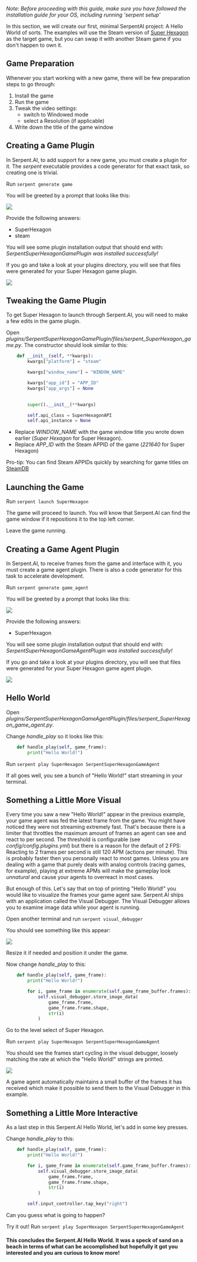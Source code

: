 _Note: Before proceeding with this guide, make sure you have followed the installation guide for your OS, including running 'serpent setup'_

In this section, we will create our first, minimal SerpentAI project: A Hello World of sorts. The examples will use the Steam version of [Super Hexagon](http://store.steampowered.com/app/221640/Super_Hexagon/) as the target game, but you can swap it with another Steam game if you don't happen to own it.

## Game Preparation

Whenever you start working with a new game, there will be few preparation steps to go through:

1. Install the game
2. Run the game
3. Tweak the video settings:
    * switch to Windowed mode
    * select a Resolution (if applicable)
4. Write down the title of the game window

## Creating a Game Plugin

In Serpent.AI, to add support for a new game, you must create a plugin for it. The _serpent_ executable provides a code generator for that exact task, so creating one is trivial.

Run `serpent generate game`

You will be greeted by a prompt that looks like this:

![](https://s3.ca-central-1.amazonaws.com/serpent-ai-assets/wiki/hello1.png)

Provide the following answers:

* SuperHexagon
* steam

You will see some plugin installation output that should end with: _SerpentSuperHexagonGamePlugin was installed successfully!_

If you go and take a look at your plugins directory, you will see that files were generated for your Super Hexagon game plugin.

![](https://s3.ca-central-1.amazonaws.com/serpent-ai-assets/wiki/hello2.png)

## Tweaking the Game Plugin

To get Super Hexagon to launch through Serpent.AI, you will need to make a few edits in the game plugin.

Open _plugins/SerpentSuperHexagonGamePlugin/files/serpent_SuperHexagon_game.py_. The constructor should look similar to this:

```python
    def __init__(self, **kwargs):
        kwargs["platform"] = "steam"

        kwargs["window_name"] = "WINDOW_NAME"

        kwargs["app_id"] = "APP_ID"
        kwargs["app_args"] = None
        

        super().__init__(**kwargs)

        self.api_class = SuperHexagonAPI
        self.api_instance = None
```

* Replace _WINDOW\_NAME_ with the game window title you wrote down earlier (_Super Hexagon_ for Super Hexagon).
* Replace _APP\_ID_ with the Steam APPID of the game (_221640_ for Super Hexagon)

Pro-tip: You can find Steam APPIDs quickly by searching for game titles on [SteamDB](https://steamdb.info/search/?a=app)

## Launching the Game

Run `serpent launch SuperHexagon`

The game will proceed to launch. You will know that Serpent.AI can find the game window if it repositions it to the top left corner.

Leave the game running.

## Creating a Game Agent Plugin

In Serpent.AI, to receive frames from the game and interface with it, you must create a game agent plugin. There is also a code generator for this task to accelerate development.

Run `serpent generate game_agent`

You will be greeted by a prompt that looks like this:

![](https://s3.ca-central-1.amazonaws.com/serpent-ai-assets/wiki/hello3.png)

Provide the following answers:

* SuperHexagon

You will see some plugin installation output that should end with: _SerpentSuperHexagonGameAgentPlugin was installed successfully!_

If you go and take a look at your plugins directory, you will see that files were generated for your Super Hexagon game agent plugin.

![](https://s3.ca-central-1.amazonaws.com/serpent-ai-assets/wiki/hello4.png)

## Hello World

Open _plugins/SerpentSuperHexagonGameAgentPlugin/files/serpent_SuperHexagon_game_agent.py_.

Change _handle\_play_ so it looks like this:

```python
    def handle_play(self, game_frame):
        print("Hello World!")
```

Run `serpent play SuperHexagon SerpentSuperHexagonGameAgent`

If all goes well, you see a bunch of "Hello World!" start streaming in your terminal.

## Something a Little More Visual

Every time you saw a new "Hello World!" appear in the previous example, your game agent was fed the latest frame from the game. You might have noticed they were not streaming extremely fast. That's because there is a limiter that throttles the maximum amount of frames an agent can see and react to per second. The threshold is configurable (see _config/config.plugins.yml_) but there is a reason for the default of 2 FPS: Reacting to 2 frames per second is still 120 APM (actions per minute). This is probably faster then you personally react to most games. Unless you are dealing with a game that purely deals with analog controls (racing games, for example), playing at extreme APMs will make the gameplay look _unnatural_ and cause your agents to overreact in most cases.

But enough of this. Let's say that on top of printing "Hello World!" you would like to visualize the frames your game agent saw. Serpent.AI ships with an application called the Visual Debugger. The Visual Debugger allows you to examine image data while your agent is running.

Open another terminal and run `serpent visual_debugger`

You should see something like this appear:

![](https://s3.ca-central-1.amazonaws.com/serpent-ai-assets/wiki/hello5.png)

Resize it if needed and position it under the game.

Now change _handle\_play_ to this:

```python
    def handle_play(self, game_frame):
        print("Hello World!")

        for i, game_frame in enumerate(self.game_frame_buffer.frames):
            self.visual_debugger.store_image_data(
                game_frame.frame,
                game_frame.frame.shape,
                str(i)
            )
```

Go to the level select of Super Hexagon.

Run `serpent play SuperHexagon SerpentSuperHexagonGameAgent`

You should see the frames start cycling in the visual debugger, loosely matching the rate at which the "Hello World!" strings are printed.

![](https://s3.ca-central-1.amazonaws.com/serpent-ai-assets/wiki/hello6.png)

A game agent automatically maintains a small buffer of the frames it has received which make it possible to send them to the Visual Debugger in this example.

## Something a Little More Interactive

As a last step in this Serpent.AI Hello World, let's add in some key presses.

Change _handle\_play_ to this:

```python
    def handle_play(self, game_frame):
        print("Hello World!")

        for i, game_frame in enumerate(self.game_frame_buffer.frames):
            self.visual_debugger.store_image_data(
                game_frame.frame,
                game_frame.frame.shape,
                str(i)
            )

        self.input_controller.tap_key("right")
```

Can you guess what is going to happen?

Try it out! Run `serpent play SuperHexagon SerpentSuperHexagonGameAgent`

#### This concludes the Serpent.AI Hello World. It was a speck of sand on a beach in terms of what can be accomplished but hopefully it got you interested and you are curious to know more!